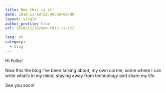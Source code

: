 ```yaml
---
title: Now this is it!
date: 2010-11-18T22:49:00+00:00
layout: single
author_profile: true
url: 2010/11/18/now-this-is-it/

lang: en
category: 
  - blog
---
```

Hi Folks!

Now this the blog I’ve been talking about, my own corner, some where I can write what’s in my mind, staying away from technology and share my life.

See you soon!